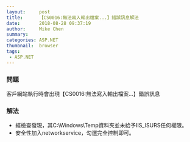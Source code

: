 ```yaml
---
layout:     post
title:      【CS0016:無法寫入輸出檔案...】錯誤訊息解法
date:       2018-08-28 09:37:19
author:     Mike Chen
summary:    
categories: ASP.NET
thumbnail:  browser
tags:
 - ASP.NET
---
```


### 問題

客戶網站執行時會出現【CS0016:無法寫入輸出檔案...】錯誤訊息

### 解法

* 經檢查發現，其C:\Windows\Temp資料夾並未給予IIS_ISURS任何權限。
* 安全性加入networkservice，勾選完全控制即可。